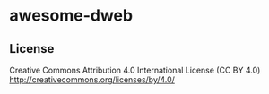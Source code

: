 # awesome-dweb

## License
Creative Commons Attribution 4.0 International License (CC BY 4.0) http://creativecommons.org/licenses/by/4.0/
